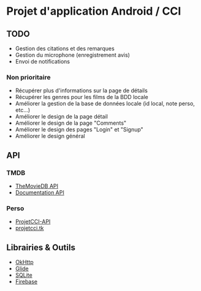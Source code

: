 # Projet d'application Android / CCI

## TODO
* Gestion des citations et des remarques
* Gestion du microphone (enregistrement avis)
* Envoi de notifications

### Non prioritaire
* Récupérer plus d'informations sur la page de détails
* Récupérer les genres pour les films de la BDD locale
* Améliorer la gestion de la base de données locale (id local, note perso, etc...)
* Améliorer le design de la page détail
* Améliorer le design de la page "Comments"
* Améliorer le design des pages "Login" et "Signup"
* Améliorer le design général

## API
### TMDB
* [TheMovieDB API](https://www.themoviedb.org/?language=fr)
* [Documentation API](https://developers.themoviedb.org/3/getting-started/introduction)

### Perso
* [ProjetCCI-API](https://github.com/TSO68/ProjetCCI-API)
* [projetcci.tk](https://projetcci.tk/)

## Librairies & Outils
* [OkHttp](https://square.github.io/okhttp/)
* [Glide](https://bumptech.github.io/glide/)
* [SQLite](https://www.sqlite.org/index.html)
* [Firebase](https://firebase.google.com/)